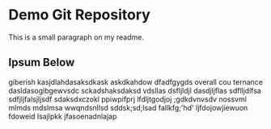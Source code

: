 # Demo Git Repository

This is a small paragraph on my readme.

## Ipsum Below

giberish kasjdlahdasaksdkask askdkahdow dfadfgygds overall cou ternance dasldasogibgewvsdc sckadshaksdaksd vdsllas dsfljldjl dasdjljflas sdflljdlfsa sdfjljfalsjljsdf sdaksdxczokl ppiwpifprj lfdljtgodjoj ;gdkdvnvsdv nossvml mlmds mdslmsa wwqndsnllsd sddsk;sd;lsad fallkfg;'hd' ljfdojowjiewuon fdoweid lsajlpkk jfasoenadnlajap 